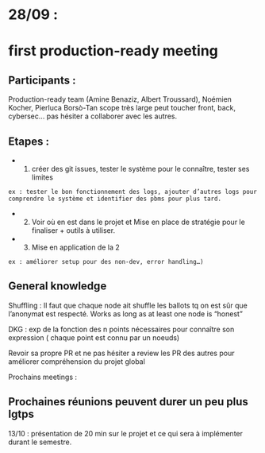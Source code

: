 # 28/09 : 

# first production-ready meeting


## Participants : 

Production-ready team (Amine Benaziz, Albert Troussard), Noémien Kocher, Pierluca Borsò-Tan
scope très large peut toucher front, back, cybersec… pas hésiter a collaborer avec les autres.

## Etapes :

- 1) créer des git issues, tester le système pour le connaître, tester ses limites
```
ex : tester le bon fonctionnement des logs, ajouter d’autres logs pour comprendre le système et identifier des pbms pour plus tard.
```

- 2) Voir où en est dans le projet et Mise en place de stratégie pour le finaliser + outils à utiliser.

- 3) Mise en application de la 2 
```
ex : améliorer setup pour des non-dev, error handling…)
```

## General knowledge

Shuffling : Il faut que chaque node ait shuffle les ballots tq on est sûr que l’anonymat est respecté. Works as long as at least one node is “honest”

DKG : exp de la fonction des n points nécessaires pour connaître son expression ( chaque point est connu par un noeuds)

Revoir sa propre PR et ne pas hésiter a review les PR des autres pour améliorer compréhension du projet global

Prochains meetings :

## Prochaines réunions peuvent durer un peu plus lgtps

13/10 : présentation de 20 min sur le projet et ce qui sera à implémenter durant le semestre.

